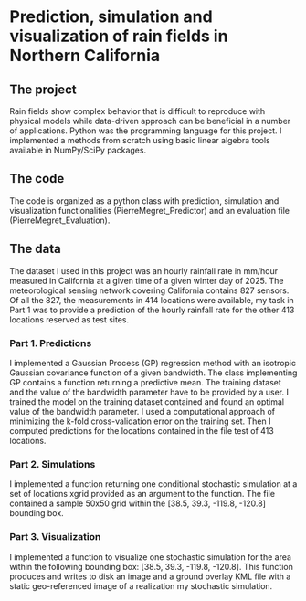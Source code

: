 # Prediction, simulation and visualization of rain fields in Northern California
## The project
Rain fields show complex behavior that is difficult to reproduce with physical models while data-driven approach can be beneficial in a number of applications.
Python was the programming language for this project. I implemented a methods from scratch using basic linear algebra tools available in NumPy/SciPy packages.

## The code
The code is organized as a python class with prediction, simulation and visualization functionalities (PierreMegret_Predictor) and an evaluation file (PierreMegret_Evaluation).
## The data
The dataset I used in this project was an hourly rainfall rate in mm/hour measured in California at a given time of a given winter day of 2025. The meteorological sensing network covering California contains 827 sensors. Of all the 827, the measurements in 414 locations were available, my task in Part 1 was to provide a prediction of the hourly rainfall rate for the other 413 locations reserved as test sites.
### Part 1. Predictions
I implemented a Gaussian Process (GP) regression method with an isotropic Gaussian covariance function of a given bandwidth. The class implementing GP contains a function returning a predictive mean. The training dataset and the value of the bandwidth parameter have to be provided by a user.
I trained the model on the training dataset contained and found an optimal value of the bandwidth parameter. I used a computational approach of minimizing the k-fold cross-validation error on the training set.
Then I computed predictions for the locations contained in the file test of 413 locations.
### Part 2. Simulations
I implemented a function returning one conditional stochastic simulation at a set of locations xgrid provided as an argument to the function. The file contained a sample 50x50 grid within the [38.5, 39.3, -119.8, -120.8] bounding box.
### Part 3. Visualization
I implemented a function to visualize one stochastic simulation for the area within the following bounding box: [38.5, 39.3, -119.8, -120.8]. This function produces and writes to disk an image and a ground overlay KML file with a static geo-referenced image of a realization my stochastic simulation.
